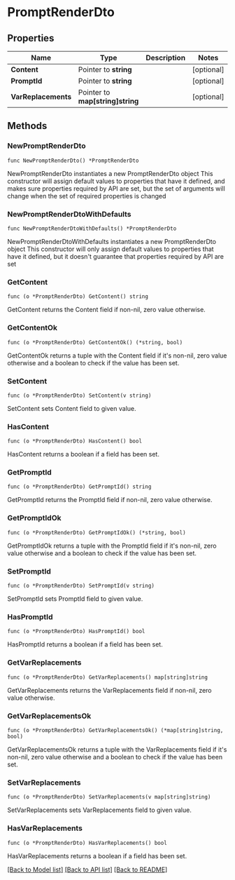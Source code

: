 # PromptRenderDto

## Properties

Name | Type | Description | Notes
------------ | ------------- | ------------- | -------------
**Content** | Pointer to **string** |  | [optional] 
**PromptId** | Pointer to **string** |  | [optional] 
**VarReplacements** | Pointer to **map[string]string** |  | [optional] 

## Methods

### NewPromptRenderDto

`func NewPromptRenderDto() *PromptRenderDto`

NewPromptRenderDto instantiates a new PromptRenderDto object
This constructor will assign default values to properties that have it defined,
and makes sure properties required by API are set, but the set of arguments
will change when the set of required properties is changed

### NewPromptRenderDtoWithDefaults

`func NewPromptRenderDtoWithDefaults() *PromptRenderDto`

NewPromptRenderDtoWithDefaults instantiates a new PromptRenderDto object
This constructor will only assign default values to properties that have it defined,
but it doesn't guarantee that properties required by API are set

### GetContent

`func (o *PromptRenderDto) GetContent() string`

GetContent returns the Content field if non-nil, zero value otherwise.

### GetContentOk

`func (o *PromptRenderDto) GetContentOk() (*string, bool)`

GetContentOk returns a tuple with the Content field if it's non-nil, zero value otherwise
and a boolean to check if the value has been set.

### SetContent

`func (o *PromptRenderDto) SetContent(v string)`

SetContent sets Content field to given value.

### HasContent

`func (o *PromptRenderDto) HasContent() bool`

HasContent returns a boolean if a field has been set.

### GetPromptId

`func (o *PromptRenderDto) GetPromptId() string`

GetPromptId returns the PromptId field if non-nil, zero value otherwise.

### GetPromptIdOk

`func (o *PromptRenderDto) GetPromptIdOk() (*string, bool)`

GetPromptIdOk returns a tuple with the PromptId field if it's non-nil, zero value otherwise
and a boolean to check if the value has been set.

### SetPromptId

`func (o *PromptRenderDto) SetPromptId(v string)`

SetPromptId sets PromptId field to given value.

### HasPromptId

`func (o *PromptRenderDto) HasPromptId() bool`

HasPromptId returns a boolean if a field has been set.

### GetVarReplacements

`func (o *PromptRenderDto) GetVarReplacements() map[string]string`

GetVarReplacements returns the VarReplacements field if non-nil, zero value otherwise.

### GetVarReplacementsOk

`func (o *PromptRenderDto) GetVarReplacementsOk() (*map[string]string, bool)`

GetVarReplacementsOk returns a tuple with the VarReplacements field if it's non-nil, zero value otherwise
and a boolean to check if the value has been set.

### SetVarReplacements

`func (o *PromptRenderDto) SetVarReplacements(v map[string]string)`

SetVarReplacements sets VarReplacements field to given value.

### HasVarReplacements

`func (o *PromptRenderDto) HasVarReplacements() bool`

HasVarReplacements returns a boolean if a field has been set.


[[Back to Model list]](../README.md#documentation-for-models) [[Back to API list]](../README.md#documentation-for-api-endpoints) [[Back to README]](../README.md)


